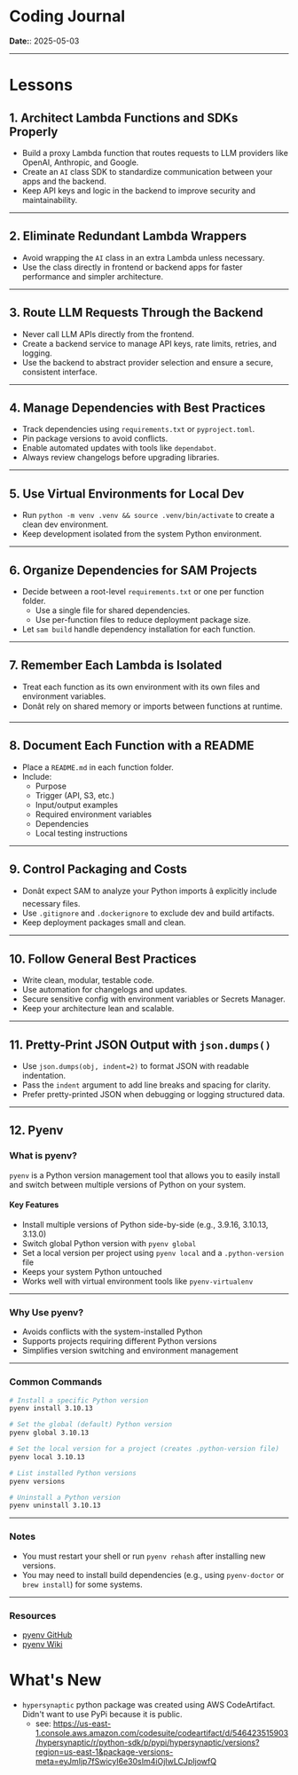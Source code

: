 # Coding Journal

**Date:**: 2025-05-03

---

# Lessons

## 1. Architect Lambda Functions and SDKs Properly

- Build a proxy Lambda function that routes requests to LLM providers like OpenAI, Anthropic, and Google.
- Create an `AI` class SDK to standardize communication between your apps and the backend.
- Keep API keys and logic in the backend to improve security and maintainability.

---

## 2. Eliminate Redundant Lambda Wrappers

- Avoid wrapping the `AI` class in an extra Lambda unless necessary.
- Use the class directly in frontend or backend apps for faster performance and simpler architecture.

---

## 3. Route LLM Requests Through the Backend

- Never call LLM APIs directly from the frontend.
- Create a backend service to manage API keys, rate limits, retries, and logging.
- Use the backend to abstract provider selection and ensure a secure, consistent interface.

---

## 4. Manage Dependencies with Best Practices

- Track dependencies using `requirements.txt` or `pyproject.toml`.
- Pin package versions to avoid conflicts.
- Enable automated updates with tools like `dependabot`.
- Always review changelogs before upgrading libraries.

---

## 5. Use Virtual Environments for Local Dev

- Run `python -m venv .venv && source .venv/bin/activate` to create a clean dev environment.
- Keep development isolated from the system Python environment.

---

## 6. Organize Dependencies for SAM Projects

- Decide between a root-level `requirements.txt` or one per function folder.
  - Use a single file for shared dependencies.
  - Use per-function files to reduce deployment package size.
- Let `sam build` handle dependency installation for each function.

---

## 7. Remember Each Lambda is Isolated

- Treat each function as its own environment with its own files and environment variables.
- Donât rely on shared memory or imports between functions at runtime.

---

## 8. Document Each Function with a README

- Place a `README.md` in each function folder.
- Include:
  - Purpose
  - Trigger (API, S3, etc.)
  - Input/output examples
  - Required environment variables
  - Dependencies
  - Local testing instructions

---

## 9. Control Packaging and Costs

- Donât expect SAM to analyze your Python imports â explicitly include necessary files.
- Use `.gitignore` and `.dockerignore` to exclude dev and build artifacts.
- Keep deployment packages small and clean.

---

## 10. Follow General Best Practices

- Write clean, modular, testable code.
- Use automation for changelogs and updates.
- Secure sensitive config with environment variables or Secrets Manager.
- Keep your architecture lean and scalable.


---

## 11. Pretty-Print JSON Output with `json.dumps()`

- Use `json.dumps(obj, indent=2)` to format JSON with readable indentation.
- Pass the `indent` argument to add line breaks and spacing for clarity.
- Prefer pretty-printed JSON when debugging or logging structured data.

---

## 12. Pyenv 

### What is pyenv?

`pyenv` is a Python version management tool that allows you to easily install and switch between multiple versions of Python on your system.

#### Key Features
- Install multiple versions of Python side-by-side (e.g., 3.9.16, 3.10.13, 3.13.0)
- Switch global Python version with `pyenv global`
- Set a local version per project using `pyenv local` and a `.python-version` file
- Keeps your system Python untouched
- Works well with virtual environment tools like `pyenv-virtualenv`

---

### Why Use pyenv?

- Avoids conflicts with the system-installed Python
- Supports projects requiring different Python versions
- Simplifies version switching and environment management

---

### Common Commands

```bash
# Install a specific Python version
pyenv install 3.10.13

# Set the global (default) Python version
pyenv global 3.10.13

# Set the local version for a project (creates .python-version file)
pyenv local 3.10.13

# List installed Python versions
pyenv versions

# Uninstall a Python version
pyenv uninstall 3.10.13
```

---

### Notes

- You must restart your shell or run `pyenv rehash` after installing new versions.
- You may need to install build dependencies (e.g., using `pyenv-doctor` or `brew install`) for some systems.

---

### Resources

- [pyenv GitHub](https://github.com/pyenv/pyenv)
- [pyenv Wiki](https://github.com/pyenv/pyenv/wiki)


# What's New

- `hypersynaptic` python package was created using AWS CodeArtifact. Didn't want to use PyPi because it is public.
  - see: https://us-east-1.console.aws.amazon.com/codesuite/codeartifact/d/546423515903/hypersynaptic/r/python-sdk/p/pypi/hypersynaptic/versions?region=us-east-1&package-versions-meta=eyJmIjp7fSwicyI6e30sIm4iOjIwLCJpIjowfQ

